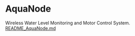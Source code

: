 # AquaNode
Wireless Water Level Monitoring and Motor Control System.
[README_AquaNode.md](https://github.com/user-attachments/files/20024053/README_AquaNode.md)
